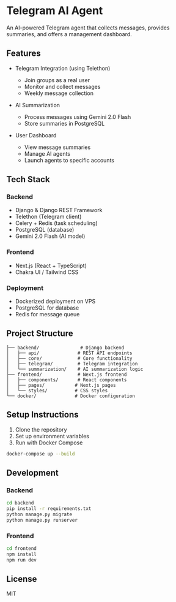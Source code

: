 # Telegram AI Agent

An AI-powered Telegram agent that collects messages, provides summaries, and offers a management dashboard.

## Features

- Telegram Integration (using Telethon)
  - Join groups as a real user
  - Monitor and collect messages
  - Weekly message collection

- AI Summarization
  - Process messages using Gemini 2.0 Flash
  - Store summaries in PostgreSQL

- User Dashboard
  - View message summaries
  - Manage AI agents
  - Launch agents to specific accounts

## Tech Stack

### Backend
- Django & Django REST Framework
- Telethon (Telegram client)
- Celery + Redis (task scheduling)
- PostgreSQL (database)
- Gemini 2.0 Flash (AI model)

### Frontend
- Next.js (React + TypeScript)
- Chakra UI / Tailwind CSS

### Deployment
- Dockerized deployment on VPS
- PostgreSQL for database
- Redis for message queue

## Project Structure

```
├── backend/               # Django backend
│   ├── api/              # REST API endpoints
│   ├── core/             # Core functionality
│   ├── telegram/         # Telegram integration
│   └── summarization/    # AI summarization logic
├── frontend/             # Next.js frontend
│   ├── components/       # React components
│   ├── pages/           # Next.js pages
│   └── styles/          # CSS styles
└── docker/              # Docker configuration
```

## Setup Instructions

1. Clone the repository
2. Set up environment variables
3. Run with Docker Compose

```bash
docker-compose up --build
```

## Development

### Backend
```bash
cd backend
pip install -r requirements.txt
python manage.py migrate
python manage.py runserver
```

### Frontend
```bash
cd frontend
npm install
npm run dev
```

## License

MIT
